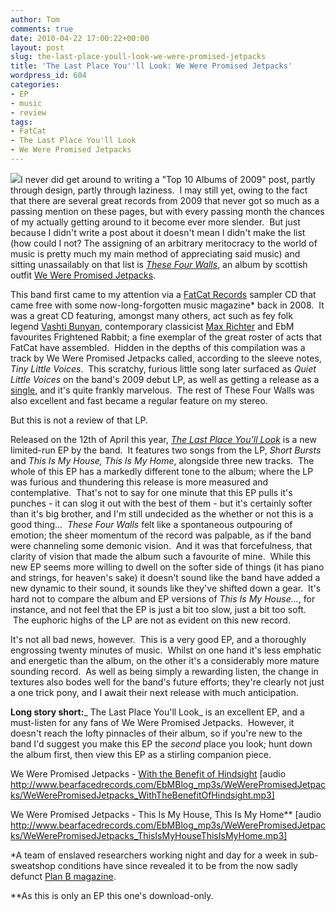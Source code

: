 ```yaml
---
author: Tom
comments: true
date: 2010-04-22 17:00:22+00:00
layout: post
slug: the-last-place-youll-look-we-were-promised-jetpacks
title: 'The Last Place You''ll Look: We Were Promised Jetpacks'
wordpress_id: 604
categories:
- EP
- music
- review
tags:
- FatCat
- The Last Place You'll Look
- We Were Promised Jetpacks
---
```


[![](http://eatenbymonsters.files.wordpress.com/2010/04/wewerepromised.jpg?w=300)](http://eatenbymonsters.files.wordpress.com/2010/04/wewerepromised.jpg)I never did get around to writing a "Top 10 Albums of 2009" post, partly through design, partly through laziness.  I may still yet, owing to the fact that there are several great records from 2009 that never got so much as a passing mention on these pages, but with every passing month the chances of my actually getting around to it become ever more slender.  But just because I didn't write a post about it doesn't mean I didn't make the list (how could I not? The assigning of an arbitrary meritocracy to the world of music is pretty much my main method of appreciating said music) and sitting unassailably on that list is _[These Four Walls](http://fat-cat.co.uk/fatcat/release.php?id=293)_, an album by scottish outfit [We Were Promised Jetpacks](http://www.myspace.com/wewerepromisedjetpacks).

This band first came to my attention via a [FatCat Records](http://fat-cat.co.uk/fatcat/home.php) sampler CD that came free with some now-long-forgotten music magazine* back in 2008.  It was a great CD featuring, amongst many others, act such as fey folk legend [Vashti Bunyan](http://fat-cat.co.uk/fatcat/artistInfo.php?id=98), contemporary classicist [Max Richter](http://eatenbymonsters.wordpress.com/2010/01/16/memoryhouse-max-richter/) and EbM favourites Frightened Rabbit; a fine exemplar of the great roster of acts that FatCat have assembled.  Hidden in the depths of this compilation was a track by We Were Promised Jetpacks called, according to the sleeve notes, _Tiny Little Voices_.  This scratchy, furious little song later surfaced as _Quiet Little Voices_ on the band's 2009 debut LP, as well as getting a release as a [single](http://fat-cat.co.uk/fatcat/release.php?id=288), and it's quite frankly marvelous.  The rest of These Four Walls was also excellent and fast became a regular feature on my stereo.

But this is not a review of that LP.

Released on the 12th of April this year, _[The Last Place You'll Look](http://fat-cat.co.uk/fatcat/release.php?id=314)_ is a new limited-run EP by the band.  It features two songs from the LP, _Short Bursts_ and _This Is My House, This Is My Home_, alongside three new tracks.  The whole of this EP has a markedly different tone to the album; where the LP was furious and thundering this release is more measured and contemplative.  That's not to say for one minute that this EP pulls it's punches - it can slog it out with the best of them - but it's certainly softer than it's big brother, and I'm still undecided as the whether or not this is a good thing...  _These Four Walls_ felt like a spontaneous outpouring of emotion; the sheer momentum of the record was palpable, as if the band were channeling some demonic vision.  And it was that forcefulness, that clarity of vision that made the album such a favourite of mine.  While this new EP seems more willing to dwell on the softer side of things (it has piano and strings, for heaven's sake) it doesn't sound like the band have added a new dynamic to their sound, it sounds like they've shifted down a gear.  It's hard not to compare the album and EP versions of _This Is My House..._, for instance, and not feel that the EP is just a bit too slow, just a bit too soft.  The euphoric highs of the LP are not as evident on this new record.

It's not all bad news, however.  This is a very good EP, and a thoroughly engrossing twenty minutes of music.  Whilst on one hand it's less emphatic and energetic than the album, on the other it's a considerably more mature sounding record.  As well as being simply a rewarding listen, the change in textures also bodes well for the band's future efforts; they're clearly not just a one trick pony, and I await their next release with much anticipation.

**Long story short:**_ The Last Place You'll Look_ is an excellent EP, and a must-listen for any fans of We Were Promised Jetpacks.  However, it doesn't reach the lofty pinnacles of their album, so if you're new to the band I'd suggest you make this EP the _second_ place you look; hunt down the album first, then view this EP as a stirling companion piece.

We Were Promised Jetpacks - [With the Benefit of Hindsight](http://www.bearfacedrecords.com/EbMBlog_mp3s/WeWerePromisedJetpacks/WeWerePromisedJetpacks_WithTheBenefitOfHindsight.mp3) [audio http://www.bearfacedrecords.com/EbMBlog_mp3s/WeWerePromisedJetpacks/WeWerePromisedJetpacks_WithTheBenefitOfHindsight.mp3]

We Were Promised Jetpacks - This Is My House, This Is My Home** [audio http://www.bearfacedrecords.com/EbMBlog_mp3s/WeWerePromisedJetpacks/WeWerePromisedJetpacks_ThisIsMyHouseThisIsMyHome.mp3]

*A team of enslaved researchers working night and day for a week in sub-sweatshop conditions have since revealed it to be from the now sadly defunct [Plan B magazine](http://www.planbmag.com/).

**As this is only an EP this one's download-only.

